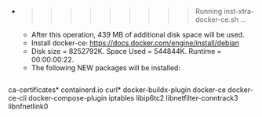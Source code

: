* >>>>>>>>> Running inst-xtra-docker-ce.sh ...
  * After this operation, 439 MB of additional disk space will be used.
  * Install docker-ce: https://docs.docker.com/engine/install/debian
  * Disk size = 8252792K. Space Used = 544844K. Runtime = 00:00:00:22.
  * The following NEW packages will be installed:
  ```bash
ca-certificates* containerd.io curl* docker-buildx-plugin docker-ce
docker-ce-cli docker-compose-plugin iptables libip6tc2 libnetfilter-conntrack3
libnfnetlink0
  ```
